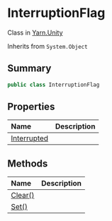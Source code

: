 # InterruptionFlag

Class in [Yarn.Unity](/api/csharp/yarn.unity.md)

Inherits from `System.Object`

## Summary



```csharp
public class InterruptionFlag
```

## Properties

|Name|Description|
|:---|:---|
|[Interrupted](/api/csharp/yarn.unity.interruptionflag.interrupted.md)||

## Methods

|Name|Description|
|:---|:---|
|[Clear()](/api/csharp/yarn.unity.interruptionflag.clear.md)||
|[Set()](/api/csharp/yarn.unity.interruptionflag.set.md)||

